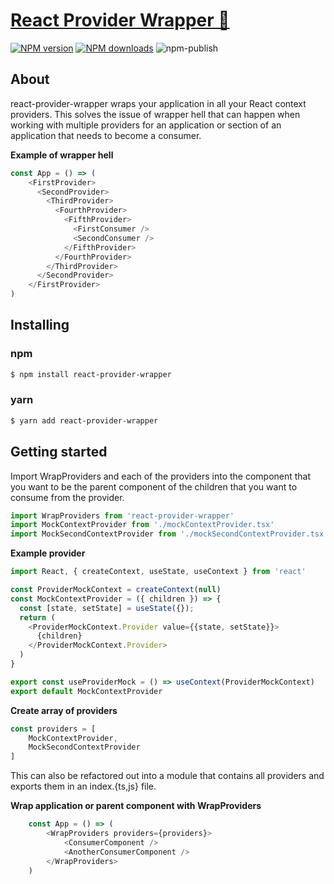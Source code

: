 # [React Provider Wrapper 🎁](https://github.com/scottjr632/react-provider-wrapper)

[![NPM version](http://img.shields.io/npm/v/react-provider-wrapper.svg)](https://www.npmjs.com/package/react-provider-wrapper)
[![NPM downloads](http://img.shields.io/npm/dm/react-provider-wrapper.svg)](https://www.npmjs.com/package/react-provider-wrapper)
![npm-publish](https://github.com/scottjr632/react-provider-wrapper/workflows/npm-publish/badge.svg)

## About  

react-provider-wrapper wraps your application in all your React context providers.
This solves the issue of wrapper hell that can happen when working with multiple providers for an application or section of an application that needs to become a consumer.

__Example of wrapper hell__
```js
const App = () => (
    <FirstProvider>
      <SecondProvider>
        <ThirdProvider>
          <FourthProvider>
            <FifthProvider>
              <FirstConsumer />
              <SecondConsumer />
            </FifthProvider>
          </FourthProvider>
        </ThirdProvider>
      </SecondProvider>
    </FirstProvider>
)
```

## Installing

### npm
```sh
$ npm install react-provider-wrapper
```
### yarn
```sh
$ yarn add react-provider-wrapper
```

## Getting started

Import WrapProviders and each of the providers into the component that you want to be the parent component of the children that you want to consume from the provider.

```ts
import WrapProviders from 'react-provider-wrapper'
import MockContextProvider from './mockContextProvider.tsx'
import MockSecondContextProvider from './mockSecondContextProvider.tsx'
```  
__Example provider__
```js
import React, { createContext, useState, useContext } from 'react'

const ProviderMockContext = createContext(null)
const MockContextProvider = ({ children }) => {
  const [state, setState] = useState({});
  return (
    <ProviderMockContext.Provider value={{state, setState}}>
      {children}
    </ProviderMockContext.Provider>
  )
}

export const useProviderMock = () => useContext(ProviderMockContext)
export default MockContextProvider
```

__Create array of providers__
```js
const providers = [
    MockContextProvider,
    MockSecondContextProvider
]
```
This can also be refactored out into a module that contains all providers and exports them in an index.{ts,js} file.

__Wrap application or parent component with WrapProviders__
```js
    const App = () => (
        <WrapProviders providers={providers}>
            <ConsumerComponent />
            <AnotherConsumerComponent />
        </WrapProviders>
    )
```
